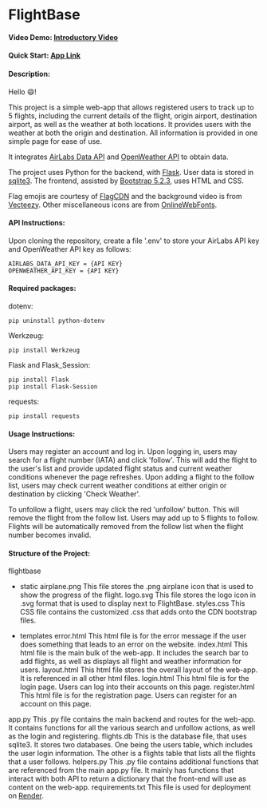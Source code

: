 # FlightBase
#### Video Demo:  [Introductory Video](https://youtu.be/-UNtKmqMSNQ)

#### Quick Start: [App Link](https://flightbase.onrender.com/)

#### Description:
Hello :smile:!

This project is a simple web-app that allows registered users to track up to 5 flights, including the current details of the flight, origin airport, destination airport, as well as the weather at both locations. It provides users with the weather at both the origin and destination. All information is provided in one simple page for ease of use.

It integrates [AirLabs Data API](https://airlabs.co/) and [OpenWeather API](https://openweathermap.org/) to obtain data. 

The project uses Python for the backend, with [Flask](https://flask.palletsprojects.com/). User data is stored in [sqlite3](https://www.sqlite.org/). The frontend, assisted by [Bootstrap 5.2.3](https://getbootstrap.com/), uses HTML and CSS. 

Flag emojis are courtesy of [FlagCDN](https://flagcdn.com/) and the background video is from [Vecteezy](https://vecteezy.com/). Other miscellaneous icons are from [OnlineWebFonts](https://www.onlinewebfonts.com/icon).


#### API Instructions:
Upon cloning the repository, create a file '.env' to store your AirLabs API key and OpenWeather API key as follows:
```
AIRLABS_DATA_API_KEY = {API KEY}
OPENWEATHER_API_KEY = {API KEY}
```

#### Required packages:
dotenv:
```
pip uninstall python-dotenv
```

Werkzeug:
```
pip install Werkzeug
```

Flask and Flask_Session:
```
pip install Flask
pip install Flask-Session
```

requests:
```
pip install requests
```

#### Usage Instructions:
Users may register an account and log in. Upon logging in, users may search for a flight number (IATA) and click 'follow'.
This will add the flight to the user's list and provide updated flight status and current weather conditions whenever the page refreshes.
Upon adding a flight to the follow list, users may check current weather conditions at either origin or destination by clicking 'Check Weather'.

To unfollow a flight, users may click the red 'unfollow' button. This will remove the flight from the follow list.
Users may add up to 5 flights to follow.
Flights will be automatically removed from the follow list when the flight number becomes invalid.

#### Structure of the Project:
flightbase
 - static
    airplane.png
        This file stores the .png airplane icon that is used to show the progress of the flight.
    logo.svg
        This file stores the logo icon in .svg format that is used to display next to FlightBase.
    styles.css
        This CSS file contains the customized .css that adds onto the CDN bootstrap files.

 - templates
    error.html
        This html file is for the error message if the user does something that leads to an error on the website.
    index.html
        This html file is the main bulk of the web-app. It includes the search bar to add flights, as well as displays all flight and weather information for users.
    layout.html
        This html file stores the overall layout of the web-app. It is referenced in all other html files.
    login.html
        This html file is for the login page. Users can log into their accounts on this page.
    register.html
        This html file is for the registration page. Users can register for an account on this page.

 app.py
    This .py file contains the main backend and routes for the web-app. It contains functions for all the various search and unfollow actions, as well as the login and registering.
 flights.db
    This is the database file, that uses sqlite3. It stores two databases. One being the users table, which includes the user login information. The other is a flights table that lists all the flights that a user follows.
 helpers.py
    This .py file contains additional functions that are referenced from the main app.py file. It mainly has functions that interact with both API to return a dictionary that the front-end will use as content on the web-app.
 requirements.txt
    This file is used for deployment on [Render](https://render.com/).
